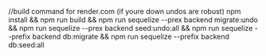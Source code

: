 //build command for render.com (if youre down undos are robust)
npm install &&
npm run build &&
npm run sequelize --prex backend migrate:undo &&
npm run sequelize --prex backend seed:undo:all &&
npm run sequelize --prefix backend db:migrate &&
npm run sequelize --prefix backend db:seed:all
